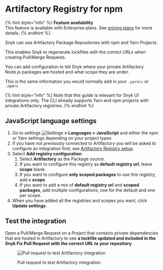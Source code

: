 # Artifactory Registry for npm

{% hint style="info" %}
**Feature availability**\
This feature is available with Enterprise plans. See [pricing plans](https://snyk.io/plans/) for more details.
{% endhint %}

Snyk can use Artifactory Package Repositories with npm and Yarn Projects.

This enables Snyk to regenerate lockfiles with the correct URLs when creating Pull/Merge Requests.

You can add configuration to tell Snyk where your private Artifactory Node.js packages are hosted and what scope they are under.

This is the same information you would normally add in your `.yarnrc` or `.npmrc`

{% hint style="info" %}
Note that this guide is relevant for Snyk UI integrations only. The CLI already supports Yarn and npm projects with private Artifactory registries.
{% endhint %}

## JavaScript language settings

1. Go to settings <img src="../../../../../.gitbook/assets/cog_icon.png" alt="Settings" data-size="line"> **> Languages > JavaScript** and either the npm or Yarn settings depending on your project types
2. If you have not previously connected to Artifactory you will be asked to configure an integration first; see [Artifactory Registry setup](./).
3. Select **Add registry configuration**.
   1. Select **Artifactory** as the Package source.
   2. If you want to configure this registry as **default registry url**, leave **scope** blank.
   3. If you want to configure **only scoped packages** to use this registry, add a **scope**.
   4. If you want to add a mix of **default registry url** and **scoped packages**, add multiple configurations, one for the default and one per scope.
4. When you have added all the registries and scopes you want, click **Update settings**.

## Test the integration

Open a Pull/Merge Request on a Project that contains private dependencies that are hosted in Artifactory to see **a lockfile updated and included in the Snyk Fix Pull Request with the correct URL to your repository**.

<figure><img src="../../../../../.gitbook/assets/image4-3-.png" alt="Pull request to test Artifactory integration"><figcaption><p>Pull request to test Artifactory integration</p></figcaption></figure>
